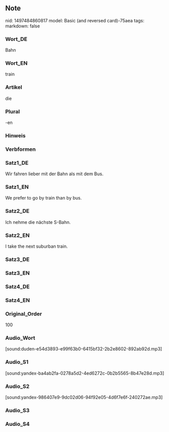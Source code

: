 ## Note
nid: 1497484860817
model: Basic (and reversed card)-75aea
tags: 
markdown: false

### Wort_DE
Bahn

### Wort_EN
train

### Artikel
die

### Plural
-en

### Hinweis


### Verbformen


### Satz1_DE
Wir fahren lieber mit der Bahn als mit dem Bus.

### Satz1_EN
We prefer to go by train than by bus.

### Satz2_DE
Ich nehme die nächste S-Bahn.

### Satz2_EN
I take the next suburban train.

### Satz3_DE


### Satz3_EN


### Satz4_DE


### Satz4_EN


### Original_Order
100

### Audio_Wort
[sound:duden-e54d3893-e99f63b0-6415bf32-2b2e8602-892ab92d.mp3]

### Audio_S1
[sound:yandex-ba4ab2fa-0278a5d2-4ed6272c-0b2b5565-8b47e28d.mp3]

### Audio_S2
[sound:yandex-986407e9-9dc02d06-94f92e05-4d6f7e6f-240272ae.mp3]

### Audio_S3


### Audio_S4


